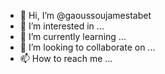 - 👋 Hi, I’m @gaoussoujamestabet
- 👀 I’m interested in ...
- 🌱 I’m currently learning ...
- 💞️ I’m looking to collaborate on ...
- 📫 How to reach me ...

<!---
gaoussoujamestabet/gaoussoujamestabet is a ✨ special ✨ repository because its `README.md` (this file) appears on your GitHub profile.
You can click the Preview link to take a look at your changes.
--->
